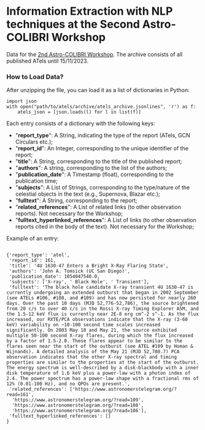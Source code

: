 # Information Extraction with NLP techniques at the Second Astro-COLIBRI Workshop
Data for the [2nd Astro-COLIBRI Workshop](https://indico.ijclab.in2p3.fr/event/9549/). The archive consists of all published ATels until 15/11/2023. 


### How to Load Data?

After unzipping the file, you can load it as a list of dictionaries in Python:

```
import json
with open("path/to/atels/archive/atels_archive.jsonlines", 'r') as f:
    atels_json = [json.loads(l) for l in list(f)]
```

Each entry consists of a dictionary with the following keys:

- "**report_type**": A String, indicating the type of the report (ATels, GCN Circulars etc.);
- "**report_id**": An Integer, corresponding to the unique identifier of the report;
- "**title**": A String, corresponding to the title of the published report;
- "**authors**": A string, corresponding to the list of the authors;
- "**publication_date**": A Timestamp (float), corresponding to the publication time;
- "**subjects**": A List of Strings, corresponding to the type/nature of the celestial objects in the text (e.g., Supernova, Blazar etc.); 
- "**fulltext**": A String, corresponding to the report;
- "**related_references**": A List of related links (to other observation reports). Not necessary for the Workshop; 
- "**fulltext_hyperlinked_references**": A List of links (to other observation reports cited in the body of the text). Not necessary for the Workshop;

Example of an entry:

```

{'report_type': 'atel',
 'report_id': 161,
 'title': '4U 1630-47 Enters a Bright X-Ray Flaring State',
 'authors': 'John A. Tomsick (UC San Diego)',
 'publication_date': 1054047540.0,
 'subjects': ['X-ray', ' Black Hole', ' Transient'],
 'fulltext': 'The black hole candidate X-ray transient 4U 1630-47 is currently undergoing an extended outburst that began in 2002 September (see ATELs #106, #108, and #109) and has now persisted for nearly 260 days. Over the past 10 days (MJD 52,776-52,786), the source brightened from 20 c/s to over 40 c/s in the Rossi X-ray Timing Explorer ASM, and the 1.5-12 keV flux is currently near 2E-8 erg cm^-2 s^-1. As the flux increased, our RXTE/PCA observations indicate that the X-ray (3-60 keV) variability on ~10-100 second time scales increased significantly. On 2003 May 18 and May 21, the source exhibited multiple 50-100 second X-ray flares, during which the flux increased by a factor of 1.5-2.0. These flares appear to be similar to the flares seen near the start of the outburst (see ATEL #109 by Homan & Wijnands). A detailed analysis of the May 21 (MJD 52,780.7) PCA observation indicates that the other X-ray spectral and timing properties are similar to the properties at the start of the outburst. The energy spectrum is well-described by a disk-blackbody with a inner disk temperature of 1.6 keV plus a power-law with a photon index of 2.4. The power spectrum has a power-law shape with a fractional rms of 12% (0.01-100 Hz), and no QPOs are present.',
 'related_references': ['https://www.astronomerstelegram.org/?read=161',
  'https://www.astronomerstelegram.org/?read=109',
  'https://www.astronomerstelegram.org/?read=108',
  'https://www.astronomerstelegram.org/?read=106'],
 'fulltext_hyperlinked_references': []
}

```
